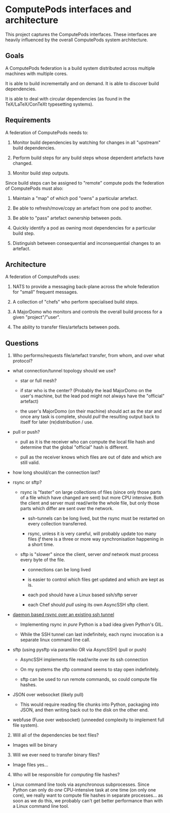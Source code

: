 # ComputePods interfaces and architecture

<!-- toc -->

This project captures the ComputePods interfaces. These interfaces are
heavily influenced by the overall ComputePods system architecture.

## Goals

A ComputePods federation is a build system distributed across multiple
machines with multiple cores.

It is able to build incrementally and on demand. It is able to discover
build dependencies.

It is able to deal with circular dependencies (as found in the
TeX/LaTeX/ConTeXt typesetting systems).

## Requirements

A federation of ComputePods needs to:

1. Monitor build dependencies by watching for changes in all "upstream"
   build dependencies.

2. Perform build steps for any build steps whose dependent artefacts have
   changed.

3. Monitor build step outputs.

Since build steps can be assigned to "remote" compute pods the federation
of ComputePods must also:

1. Maintain a "map" of which pod "owns" a particular artefact.

2. Be able to refresh/move/copy an artefact from one pod to another.

3. Be able to "pass" artefact ownership between pods.

4. Quickly identify a pod as owning most dependencies for a particular
   build step.

5. Distinguish between consequential and inconsequential changes to an
   artefact.

## Architecture

A federation of ComputePods uses:

1. NATS to provide a messaging back-plane across the whole federation for
   "small" frequent messages.

2. A collection of "chefs" who perform specialised build steps.

3. A MajorDomo who monitors and controls the overall build process for a
   given "project"/"user".

4. The ability to transfer files/artefacts between pods.

## Questions

1. Who performs/requests file/artefact transfer, from whom, and over what
   protocol?

  - what connection/tunnel topology should we use?

    - star or full mesh?

    - if star who is the center? (Probably the lead MajorDomo on the
      user's machine, but the lead pod might not always have the
      "official" artefact)

    - the user's MajorDomo (on their machine) should act as the star and
      once any task is complete, should *pull* the resulting output back
      to itself for later (re)distribution / use.

  - pull or push?

    - pull as it is the receiver who can compute the local file hash and
      determine that the global "official" hash is different.

    - pull as the receiver knows which files are out of date and which are
      still valid.

  - how long should/can the connection last?

  - rsync or sftp?

    - rsync is "faster" on large collections of files (since only those
      parts of a file which have changed are sent) but more CPU intensive.
      Both the client and server must read/write the whole file, but only
      those parts which differ are sent over the network.

      - ssh-tunnels can be long lived, but the rsync must be restarted on
        every collection transferred.

      - rsync, unless it is very careful, will probably update too many
      files *if* there is a three or more way synchronisation happening in
      a short time.

    - sftp is "slower" since the client, server *and* network must process
      every byte of the file.

      - connections can be long lived

      - is easier to control which files get updated and which are kept as
        is.

      - each pod should have a Linux based ssh/sftp server

      - each Chef should *pull* using its own AsyncSSH sftp client.

  - [daemon based rsync over an existing ssh
    tunnel](https://linuxconfig.org/how-to-setup-the-rsync-daemon-on-linux)

    - Implementing rsync in *pure* Python is a bad idea given Python's
      GIL.

    - While the SSH tunnel can last indefinitely, each rsync
      invocation is a separate linux command line call.

  - sftp (using pysftp via paramiko OR via AsyncSSH) (pull or push)

    - AsyncSSH implements file read/write over its ssh connection

    - On my systems the sftp command seems to stay open indefinitely.

    - sftp can be used to run remote commands, so could compute file
      hashes.

  - JSON over websocket (likely pull)

    - This would require reading file chunks into Python, packaging into
      JSON, and then writing back out to the disk on the other end.

  - webfuse (Fuse over websocket) (unneeded complexity to implement full
    file system).

2. Will all of the dependencies be text files?

  - Images will be binary

3. Will we ever need to transfer binary files?

  - Image files yes...

4. Who will be responsible for *computing* file hashes?

  - Linux command line tools via asynchronous subprocesses. Since Python
    can only do *one* CPU-intensive task at one time (on only one core),
    we really want to compute file hashes in separate processes... as soon
    as we do this, we probably can't get better performance than with a
    Linux command line tool.